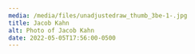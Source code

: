```yaml
---
media: /media/files/unadjustedraw_thumb_3be-1-.jpg
title: Jacob Kahn
alt: Photo of Jacob Kahn
date: 2022-05-05T17:56:00-0500
---
```

